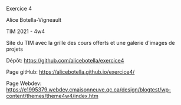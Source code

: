 Exercice 4

Alice Botella-Vigneault

TIM 2021 - 4w4

Site du TIM avec la grille des cours offerts et une galerie d'images de projets

Dépôt: https://github.com/alicebotella/exercice4

Page gitHub: https://alicebotella.github.io/exercice4/

Page Webdev: https://e1995379.webdev.cmaisonneuve.qc.ca/design/blogtest/wp-content/themes/theme4w4/index.htm
